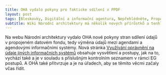 ```yaml
---
title: OHA vydalo pokyny pro fakticke sdílení v PPDF
layout: post
tags: [Bleskovky, Digitální a informační agentura, Nepřehlédněte, Propojený datový fond, archi.gov.cz, Data a údaje]
subtitle: Wiki Národní architektury má několik nových přírůstků a tenhle se týká sdílení údajů mezi jednotlivými agendami. Je velice důležitý pro všechny OVM ať už jsou v jakémkoliv agendovém postavení.
---
```


Na webu Národní architektury vydalo OHA nové pokyny stran sdílení údajů v propojeném datovém fondu, tedy výměna údajů mezi agendami a agendovými informačními systémy. Nová stránka [Využívání oprávnění na údaje jiných informačních systémů](https://archi.gov.cz/znalostni_baze:opravneni_udaje) obsahuje vysvětlení a postupy, jak na to, vychází také a je v souladu s příslušným kontrolním seznamem v rámci EG postupů. A OHA také přitvrzuje a je na úřadech, aby se těmito věcmi začaly včas řídit. 